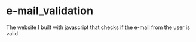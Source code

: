 # e-mail_validation
The website I built with javascript that checks if the e-mail from the user is valid
